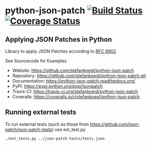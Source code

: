 python-json-patch [![Build Status](https://secure.travis-ci.org/stefankoegl/python-json-patch.png?branch=master)](https://travis-ci.org/stefankoegl/python-json-patch) [![Coverage Status](https://coveralls.io/repos/stefankoegl/python-json-patch/badge.png?branch=master)](https://coveralls.io/r/stefankoegl/python-json-patch?branch=master)
=================
Applying JSON Patches in Python
-------------------------------

Library to apply JSON Patches according to
[RFC 6902](http://tools.ietf.org/html/rfc6902)

See Sourcecode for Examples

* Website: https://github.com/stefankoegl/python-json-patch
* Repository: https://github.com/stefankoegl/python-json-patch.git
* Documentation: https://python-json-patch.readthedocs.org/
* PyPI: https://pypi.python.org/pypi/jsonpatch
* Travis-CI: https://travis-ci.org/stefankoegl/python-json-patch
* Coveralls: https://coveralls.io/r/stefankoegl/python-json-patch

Running external tests
----------------------
To run external tests (such as those from https://github.com/json-patch/json-patch-tests) use ext_test.py

    ./ext_tests.py ../json-patch-tests/tests.json
